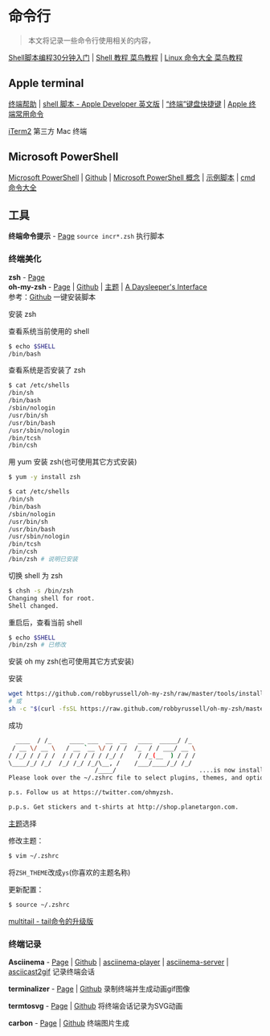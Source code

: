 # 命令行

> 本文将记录一些命令行使用相关的内容，

[Shell脚本编程30分钟入门](https://github.com/qinjx/30min_guides/blob/master/shell.md) | 
[Shell 教程 菜鸟教程](http://www.runoob.com/linux/linux-shell.html) | 
[Linux 命令大全 菜鸟教程](http://www.runoob.com/linux/linux-command-manual.html)  

## Apple terminal

[终端帮助](https://support.apple.com/zh-cn/guide/terminal/welcome/mac) | 
[shell 脚本 - Apple Developer 英文版](https://developer.apple.com/library/archive/documentation/OpenSource/Conceptual/ShellScripting/Introduction/Introduction.html)  | 
[“终端”键盘快捷键](https://support.apple.com/zh-cn/guide/terminal/trmlshtcts/2.8/mac/10.13) | 
[Apple 终端常用命令](http://www.cnblogs.com/iphone520/archive/2012/03/26/2418468.html)  
 
[iTerm2](https://www.iterm2.com) 第三方 Mac 终端  

## Microsoft PowerShell

[Microsoft PowerShell](https://docs.microsoft.com/zh-cn/powershell/) | 
[Github](https://github.com/PowerShell/PowerShell) | 
[Microsoft PowerShell 概念](https://docs.microsoft.com/zh-cn/powershell/scripting/getting-started/fundamental/understanding-important-powershell-concepts?view=powershell-6) | 
[示例脚本](https://docs.microsoft.com/zh-cn/powershell/scripting/getting-started/fundamental/sample-scripts-for-administration?view=powershell-6) | 
[cmd 命令大全](https://www.cnblogs.com/accumulater/p/7110811.html)  

## 工具

**终端命令提示** - 
[Page](http://mimosa-pudica.net/zsh-incremental.html) `source incr*.zsh` 执行脚本  

### 终端美化

**zsh** - [Page](http://www.zsh.org/)  
**oh-my-zsh** - [Page](https://ohmyz.sh/) | 
[Github](https://github.com/robbyrussell/oh-my-zsh) | 
[主题](https://link.jianshu.com/?t=https://github.com/robbyrussell/oh-my-zsh/wiki/themes) | 
[A Daysleeper's Interface](https://blog.ysmood.org/my-ys-terminal-theme/)  
参考：[Github](https://github.com/monlor/Mac-Terminal) 
一键安装脚本  

安装 zsh

查看系统当前使用的 shell

```bash
$ echo $SHELL
/bin/bash
```

查看系统是否安装了 zsh

```bash
$ cat /etc/shells
/bin/sh
/bin/bash
/sbin/nologin
/usr/bin/sh
/usr/bin/bash
/usr/sbin/nologin
/bin/tcsh
/bin/csh
```

用 yum 安装 zsh(也可使用其它方式安装)

```bash
$ yum -y install zsh
```

```bash
$ cat /etc/shells
/bin/sh
/bin/bash
/sbin/nologin
/usr/bin/sh
/usr/bin/bash
/usr/sbin/nologin
/bin/tcsh
/bin/csh
/bin/zsh # 说明已安装
```

切换 shell 为 zsh

```bash
$ chsh -s /bin/zsh
Changing shell for root.
Shell changed.
```

重启后，查看当前 shell

```bash
$ echo $SHELL
/bin/zsh # 已修改
```

安装 oh my zsh(也可使用其它方式安装)

安装

```bash
wget https://github.com/robbyrussell/oh-my-zsh/raw/master/tools/install.sh -O - | sh
# 或
sh -c "$(curl -fsSL https://raw.github.com/robbyrussell/oh-my-zsh/master/tools/install.sh)"
```

成功

```bash
  ____  / /_     ____ ___  __  __   ____  _____/ /_  
 / __ \/ __ \   / __ `__ \/ / / /  /_  / / ___/ __ \ 
/ /_/ / / / /  / / / / / / /_/ /    / /_(__  ) / / / 
\____/_/ /_/  /_/ /_/ /_/\__, /    /___/____/_/ /_/  
                        /____/                       ....is now installed!
Please look over the ~/.zshrc file to select plugins, themes, and options.

p.s. Follow us at https://twitter.com/ohmyzsh.

p.p.s. Get stickers and t-shirts at http://shop.planetargon.com.
```

[主题](https://link.jianshu.com/?t=https://github.com/robbyrussell/oh-my-zsh/wiki/themes)选择

修改主题：

```bash
$ vim ~/.zshrc
```

将`ZSH_THEME`改成`ys`(你喜欢的主题名称)

更新配置：

```bash
$ source ~/.zshrc
```

[multitail - tail命令的升级版](https://github.com/flok99/multitail)  

### 终端记录

**Asciinema** - [Page](https://asciinema.org/) | [Github](https://github.com/asciinema/asciinema) | 
[asciinema-player](https://github.com/asciinema/asciinema-player) | [asciinema-server](https://github.com/asciinema/asciinema-server) | [asciicast2gif](https://github.com/asciinema/asciicast2gif) 
记录终端会话  

**terminalizer** - [Page](https://terminalizer.com) | 
[Github](https://github.com/faressoft/terminalizer) 录制终端并生成动画gif图像  

**termtosvg** - [Page](https://nbedos.github.io/termtosvg/) | 
[Github](https://github.com/nbedos/termtosvg) 
将终端会话记录为SVG动画  

**carbon** - [Page](https://carbon.now.sh) | 
[Github](https://github.com/dawnlabs/carbon) 
终端图片生成
